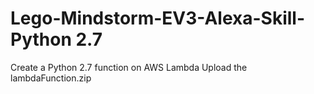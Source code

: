 # Lego-Mindstorm-EV3-Alexa-Skill-Python 2.7

Create a Python 2.7 function on AWS Lambda
Upload the lambdaFunction.zip

